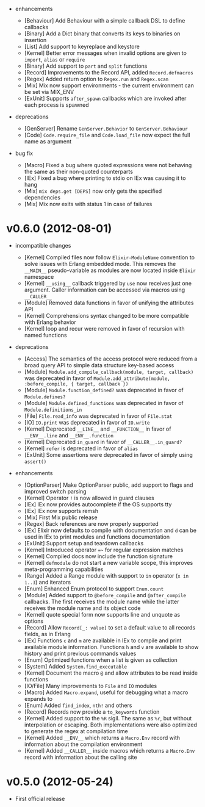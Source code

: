 * enhancements
  * [Behaviour] Add Behaviour with a simple callback DSL to define callbacks
  * [Binary] Add a Dict binary that converts its keys to binaries on insertion
  * [List] Add support to keyreplace and keystore
  * [Kernel] Better error messages when invalid options are given to `import`, `alias` or `require`
  * [Binary] Add support to `part` and `split` functions
  * [Record] Improvements to the Record API, added `Record.defmacros`
  * [Regex] Added return option to `Regex.run` and `Regex.scan`
  * [Mix] Mix now support environments - the current environment can be set via MIX_ENV
  * [ExUnit] Supports `after_spawn` callbacks which are invoked after each process is spawned

* deprecations
  * [GenServer] Rename `GenServer.Behavior` to `GenServer.Behaviour`
  * [Code] `Code.require_file` and `Code.load_file` now expect the full name as argument

* bug fix
  * [Macro] Fixed a bug where quoted expressions were not behaving the same as their non-quoted counterparts
  * [IEx] Fixed a bug where printing to stdio on IEx was causing it to hang
  * [Mix] `mix deps.get [DEPS]` now only gets the specified dependencies
  * [Mix] Mix now exits with status 1 in case of failures

# v0.6.0 (2012-08-01)

* incompatible changes
  * [Kernel] Compiled files now follow `Elixir-ModuleName` convention to solve issues with Erlang embedded mode. This removes the `__MAIN__` pseudo-variable as modules are now located inside `Elixir` namespace
  * [Kernel] `__using__` callback triggered by `use` now receives just one argument. Caller information can be accessed via macros using `__CALLER__`
  * [Module] Removed data functions in favor of unifying the attributes API
  * [Kernel] Comprehensions syntax changed to be more compatible with Erlang behavior
  * [Kernel] loop and recur were removed in favor of recursion with named functions

* deprecations
  * [Access] The semantics of the access protocol were reduced from a broad query API to simple data structure key-based access
  * [Module] `Module.add_compile_callback(module, target, callback)` was deprecated in favor of `Module.add_attribute(module, :before_compile, { target, callback })`
  * [Module] `Module.function_defined?` was deprecated in favor of `Module.defines?`
  * [Module] `Module.defined_functions` was deprecated in favor of `Module.definitions_in`
  * [File] `File.read_info` was deprecated in favor of `File.stat`
  * [IO] `IO.print` was deprecated in favor of `IO.write`
  * [Kernel] Deprecated `__LINE__` and `__FUNCTION__` in favor of `__ENV__.line` and `__ENV__.function`
  * [Kernel] Deprecated `in_guard` in favor of `__CALLER__.in_guard?`
  * [Kernel] `refer` is deprecated in favor of `alias`
  * [ExUnit] Some assertions were deprecated in favor of simply using `assert()` 

* enhancements
  * [OptionParser] Make OptionParser public, add support to flags and improved switch parsing
  * [Kernel] Operator `!` is now allowed in guard clauses
  * [IEx] IEx now provides autocomplete if the OS supports tty
  * [IEx] IEx now supports remsh
  * [Mix] First Mix public release
  * [Regex] Back references are now properly supported
  * [IEx] Elixir now defaults to compile with documentation and `d` can be used in IEx to print modules and functions documentation
  * [ExUnit] Support setup and teardown callbacks
  * [Kernel] Introduced operator `=~` for regular expression matches
  * [Kernel] Compiled docs now include the function signature
  * [Kernel] `defmodule` do not start a new variable scope, this improves meta-programming capabilities
  * [Range] Added a Range module with support to `in` operator (`x in 1..3`) and iterators
  * [Enum] Enhanced Enum protocol to support `Enum.count`
  * [Module] Added support to `@before_compile` and `@after_compile` callbacks. The first receives the module name while the latter receives the module name and its object code
  * [Kernel] quote special form now supports line and unquote as options
  * [Record] Allow `Record[_: value]` to set a default value to all records fields, as in Erlang
  * [IEx] Functions `c` and `m` are available in IEx to compile and print available module information. Functions `h` and `v` are available to show history and print previous commands values
  * [Enum] Optimized functions when a list is given as collection
  * [System] Added `System.find_executable`
  * [Kernel] Document the macro `@` and allow attributes to be read inside functions
  * [IO/File] Many improvements to `File` and `IO` modules
  * [Macro] Added `Macro.expand`, useful for debugging what a macro expands to
  * [Enum] Added `find_index`, `nth!` and others
  * [Record] Records now provide a `to_keywords` function
  * [Kernel] Added support to the `%R` sigil. The same as `%r`, but without interpolation or escaping. Both implementations were also optimized to generate the regex at compilation time
  * [Kernel] Added `__ENV__` which returns a `Macro.Env` record with information about the compilation environment
  * [Kernel] Added `__CALLER__` inside macros which returns a `Macro.Env` record with information about the calling site

# v0.5.0 (2012-05-24)

* First official release